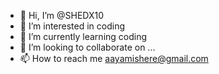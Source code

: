 - 👋 Hi, I’m @SHEDX10
- 👀 I’m interested in coding
- 🌱 I’m currently learning coding
- 💞️ I’m looking to collaborate on ...
- 📫 How to reach me aayamishere@gmail.com

<!---
SHEDX10/SHEDX10 is a ✨ special ✨ repository because its `README.md` (this file) appears on your GitHub profile.
You can click the Preview link to take a look at your changes.
--->
